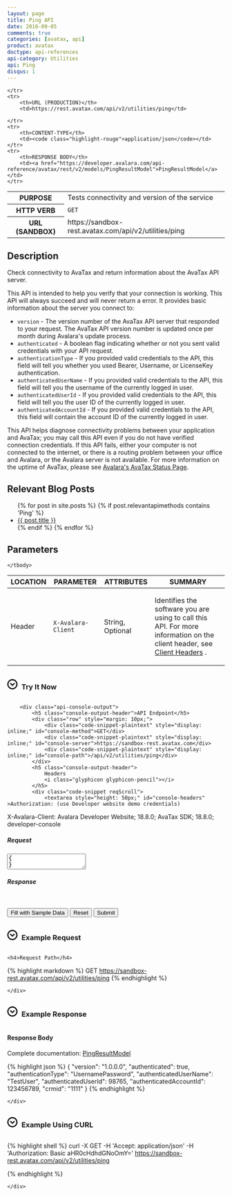 ```yaml
---
layout: page
title: Ping API
date: 2018-09-05
comments: true
categories: [avatax, api]
product: avatax
doctype: api-references
api-category: Utilities
api: Ping
disqus: 1
---
```


<table class="styled-table">
    <tr>
        <th>PURPOSE</th>
        <td>Tests connectivity and version of the service</td>
    </tr>
    <tr>
        <th>HTTP VERB</th>
        <td><code class="highlight-rouge">GET</code></td>
    </tr>
    <tr>
        <th>URL (SANDBOX)</th>
        <td>https://sandbox-rest.avatax.com/api/v2/utilities/ping</td>

    </tr>
    <tr>
        <th>URL (PRODUCTION)</th>
        <td>https://rest.avatax.com/api/v2/utilities/ping</td>

    </tr>
    <tr>
        <th>CONTENT-TYPE</th>
        <td><code class="highlight-rouge">application/json</code></td>
    </tr>
    <tr>
        <th>RESPONSE BODY</th>
        <td><a href="https://developer.avalara.com/api-reference/avatax/rest/v2/models/PingResultModel">PingResultModel</a></td>
    </tr>
</table>

## Description

<p>Check connectivity to AvaTax and return information about the AvaTax API server.</p>
<p>This API is intended to help you verify that your connection is working.  This API will always succeed and will
never return a error.  It provides basic information about the server you connect to:</p>
<ul class="normal">
<li><code>version</code> - The version number of the AvaTax API server that responded to your request.  The AvaTax API version number is updated once per month during Avalara's update process.</li>
<li><code>authenticated</code> - A boolean flag indicating whether or not you sent valid credentials with your API request.</li>
<li><code>authenticationType</code> - If you provided valid credentials to the API, this field will tell you whether you used Bearer, Username, or LicenseKey authentication.</li>
<li><code>authenticatedUserName</code> - If you provided valid credentials to the API, this field will tell you the username of the currently logged in user.</li>
<li><code>authenticatedUserId</code> - If you provided valid credentials to the API, this field will tell you the user ID of the currently logged in user.</li>
<li><code>authenticatedAccountId</code> - If you provided valid credentials to the API, this field will contain the account ID of the currently logged in user.</li>
</ul>
<p>This API helps diagnose connectivity problems between your application and AvaTax; you may call this API even
if you do not have verified connection credentials.  If this API fails, either your computer is not connected to
the internet, or there is a routing problem between your office and Avalara, or the Avalara server is not available.
For more information on the uptime of AvaTax, please see <a href="https://status.avalara.com/">Avalara's AvaTax Status Page</a>.</p>



## Relevant Blog Posts

<ul class="normal">
{% for post in site.posts %}
   {% if post.relevantapimethods contains 'Ping' %}
       <li><a href="{{ post.url }}">{{ post.title }}</a></li>
   {% endif %}
{% endfor %}
</ul>

## Parameters

<table class="styled-table">
    <thead>
        <tr>
            <th>LOCATION</th>
            <th>PARAMETER</th>
            <th>ATTRIBUTES</th>
            <th>SUMMARY</th>
        </tr>
    </thead>
    <tbody>
<tr>
<td>Header</td>
<td><code class="highlight-rouge">X-Avalara-Client</code></td>
<td>String, Optional</td>
<td><p>Identifies the software you are using to call this API.  For more information on the client header, see <a href="https://developer.avalara.com/avatax/client-headers/">Client Headers</a> .</p>
</td>
</tr>

    </tbody>
</table>


<div>
    <div class="try-it-now-header" data-target="#try-it-now" data-toggle="collapse" OnClick="$('#try-it-now-icon').toggleClass('rotate');">
        <div class="documentation-expand-icon rotate" id="try-it-now-icon" style="display: inline-block; margin-right: 5px;">
            <svg id="Layer_1" version="1.1" viewBox="0 0 512 512" width="24px" x="0px" xml:space="preserve" y="0px" style="display: block; margin: auto;"><g transform="rotate(0 256 256)"><g><path d="M254.8,5.9c-139,0-252,113.1-252,252s113.1,252,252,252s252-113.1,252-252S393.8,5.9,254.8,5.9z M254.8,454 c-108.1,0-196-88-196-196s87.9-196,196-196s196,88,196,196S362.9,454,254.8,454z"></path><polygon points="254.8,269.4 172.5,187.1 132.9,226.7 254.8,348.6 376.8,226.7 337.2,187.1"></polygon></g></g></svg>
        </div>
        <h3 class="clickable" style="display: inline-block;">Try It Now</h3>
    </div>
    <div class="collapse" id="try-it-now">

        <div class="api-console-output">
            <h5 class="console-output-header">API Endpoint</h5>
            <div class="row" style="margin: 10px;">
                <div class="code-snippet-plaintext" style="display: inline;" id="console-method">GET</div>
                <div class="code-snippet-plaintext" style="display: inline;" id="console-server">https://sandbox-rest.avatax.com</div>
                <div class="code-snippet-plaintext" style="display: inline;" id="console-path">/api/v2/utilities/ping</div>
            </div>
            <h5 class="console-output-header">
                Headers
                <i class="glyphicon glyphicon-pencil"></i>
            </h5>
            <div class="code-snippet reqScroll">
                <textarea style="height: 50px;" id="console-headers" >Authorization: (use Developer website demo credentials)
X-Avalara-Client: Avalara Developer Website; 18.8.0; AvaTax SDK; 18.8.0; developer-console</textarea>
            </div>
            <div class="row" style="margin-bottom: 8px;">
                <div class="col-md-6 console-req-container">
                    <h5 class="console-output-header">
                        Request
                        <i class="glyphicon glyphicon-pencil"></i>
                    </h5>
                    <textarea id="console-input-sample" style="display: none;"></textarea>
                    <div class="code-snippet reqScroll">
                        <textarea id="console-input">{ }</textarea>
                    </div>
                </div>
                <div class="col-md-6 console-res-container">
                     <h5 class="console-output-header">Response</h5>
                     <div class="code-snippet respScroll">
                         <pre id="console-output"> </pre>
                     </div>
                 </div>
             </div>
             <div>
                 <button class="btn btn-secondary" style="color: #000000;" type="button" onClick="$('#console-input').empty().val($('#console-input-sample').val());">Fill with Sample Data</button>
                 <button class="btn btn-secondary" style="color: #000000;" type="button" onClick="$('#console-input').empty().val('{ }');">Reset</button>
                 <button class="btn btn-primary" type="button" onClick="ApiRequest();">Submit</button>
             </div>
        </div>
    </div>
</div>

<div>
    <div class="try-it-now-header" data-target="#example-request" data-toggle="collapse" OnClick="$('#example-request-icon').toggleClass('rotate');">
        <div class="documentation-expand-icon rotate" id="example-request-icon" style="display: inline-block; margin-right: 5px;">
            <svg id="Layer_1" version="1.1" viewBox="0 0 512 512" width="24px" x="0px" xml:space="preserve" y="0px" style="display: block; margin: auto;"><g transform="rotate(0 256 256)"><g><path d="M254.8,5.9c-139,0-252,113.1-252,252s113.1,252,252,252s252-113.1,252-252S393.8,5.9,254.8,5.9z M254.8,454 c-108.1,0-196-88-196-196s87.9-196,196-196s196,88,196,196S362.9,454,254.8,454z"></path><polygon points="254.8,269.4 172.5,187.1 132.9,226.7 254.8,348.6 376.8,226.7 337.2,187.1"></polygon></g></g></svg>
        </div>
        <h3 class="clickable" style="display: inline-block;">Example Request</h3>
    </div>
    <div class="collapse" id="example-request">

    <h4>Request Path</h4>
    
{% highlight markdown %}
GET https://sandbox-rest.avatax.com/api/v2/utilities/ping
{% endhighlight %}


    </div>
</div>

<div>
    <div class="try-it-now-header" data-target="#example-response" data-toggle="collapse" OnClick="$('#example-response-icon').toggleClass('rotate');">
        <div class="documentation-expand-icon rotate" id="example-response-icon" style="display: inline-block; margin-right: 5px;">
            <svg id="Layer_1" version="1.1" viewBox="0 0 512 512" width="24px" x="0px" xml:space="preserve" y="0px" style="display: block; margin: auto;"><g transform="rotate(0 256 256)"><g><path d="M254.8,5.9c-139,0-252,113.1-252,252s113.1,252,252,252s252-113.1,252-252S393.8,5.9,254.8,5.9z M254.8,454 c-108.1,0-196-88-196-196s87.9-196,196-196s196,88,196,196S362.9,454,254.8,454z"></path><polygon points="254.8,269.4 172.5,187.1 132.9,226.7 254.8,348.6 376.8,226.7 337.2,187.1"></polygon></g></g></svg>
        </div>
        <h3 class="clickable" style="display: inline-block;">Example Response</h3>
    </div>
    <div class="collapse" id="example-response">
    <h4>Response Body</h4>
<p>Complete documentation: <a href="https://developer.avalara.com/api-reference/avatax/rest/v2/models/PingResultModel">PingResultModel</a></p>


{% highlight json %}
{
  "version": "1.0.0.0",
  "authenticated": true,
  "authenticationType": "UsernamePassword",
  "authenticatedUserName": "TestUser",
  "authenticatedUserId": 98765,
  "authenticatedAccountId": 123456789,
  "crmid": "1111"
}
{% endhighlight %}

    </div>
</div>

<div>
    <div class="try-it-now-header" data-target="#curl-example" data-toggle="collapse" OnClick="$('#curl-example-icon').toggleClass('rotate');">
        <div class="documentation-expand-icon rotate" id="curl-example-icon" style="display: inline-block; margin-right: 5px;">
            <svg id="Layer_1" version="1.1" viewBox="0 0 512 512" width="24px" x="0px" xml:space="preserve" y="0px" style="display: block; margin: auto;"><g transform="rotate(0 256 256)"><g><path d="M254.8,5.9c-139,0-252,113.1-252,252s113.1,252,252,252s252-113.1,252-252S393.8,5.9,254.8,5.9z M254.8,454 c-108.1,0-196-88-196-196s87.9-196,196-196s196,88,196,196S362.9,454,254.8,454z"></path><polygon points="254.8,269.4 172.5,187.1 132.9,226.7 254.8,348.6 376.8,226.7 337.2,187.1"></polygon></g></g></svg>
        </div>
        <h3 class="clickable" style="display: inline-block;">Example Using CURL</h3>
    </div>
    <div class="collapse" id="curl-example">

{% highlight shell %}
curl
    -X GET
    -H 'Accept: application/json'
    -H 'Authorization: Basic aHR0cHdhdGNoOmY='
    https://sandbox-rest.avatax.com/api/v2/utilities/ping

{% endhighlight %}

    </div>
</div>
